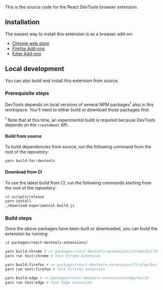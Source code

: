 This is the source code for the React DevTools browser extension.

## Installation

The easiest way to install this extension is as a browser add-on:

* [Chrome web store](https://chrome.google.com/webstore/detail/react-developer-tools/fmkadmapgofadopljbjfkapdkoienihi?hl=en)
* [Firefox Add-ons](https://addons.mozilla.org/en-US/firefox/addon/react-devtools/)
* [Edge Add-ons](https://microsoftedge.microsoft.com/addons/detail/react-developer-tools/gpphkfbcpidddadnkolkpfckpihlkkil)

## Local development

You can also build and install this extension from source.

### Prerequisite steps

DevTools depends on local versions of several NPM packages<sup>1</sup> also in this workspace. You'll need to either build or download those packages first.

<sup>1</sup> Note that at this time, an _experimental_ build is required because DevTools depends on the `createRoot` API.

#### Build from source

To build dependencies from source, run the following command from the root of the repository:

```sh
yarn build-for-devtools
```

#### Download from CI

To use the latest build from CI, run the following commands starting from the root of the repository:

```sh
cd scripts/release
yarn install
./download-experimental-build.js
```

### Build steps

Once the above packages have been built or downloaded, you can build the extension by running:

```sh
cd packages/react-devtools-extensions/

yarn build:chrome # => packages/react-devtools-extensions/chrome/build
yarn run test:chrome # Test Chrome extension

yarn build:firefox # => packages/react-devtools-extensions/firefox/build
yarn run test:firefox # Test Firefox extension

yarn build:edge # => packages/react-devtools-extensions/edge/build
yarn run test:edge # Test Edge extension
```
